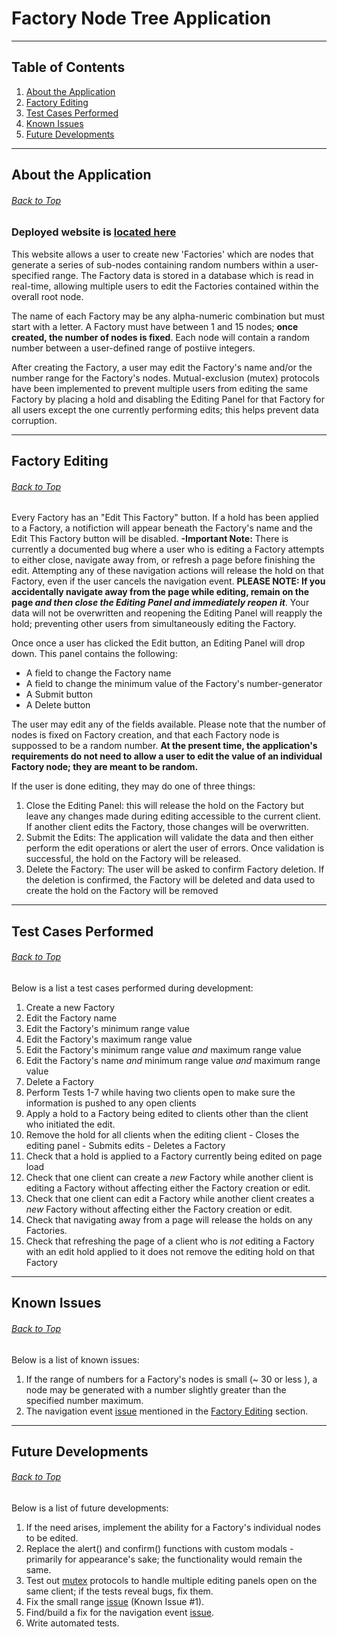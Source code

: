 # Factory Node Tree Application
--------
## Table of Contents
  1. [About the Application](#about-the-application)
  2. [Factory Editing](#factory-editing)
  3. [Test Cases Performed](#test-cases-performed)
  4. [Known Issues](#known-issues)
  5. [Future Developments](#future-developments)
--------
## About the Application
###### [Back to Top](#factory-node-tree-application)

### Deployed website is [located here](https://new-node-tree-app.herokuapp.com/)

This website allows a user to create new 'Factories' which are nodes that generate a series of sub-nodes containing random numbers within a user-specified range. The Factory data is stored in a database which is read in real-time, allowing multiple users to edit the Factories contained within the overall root node.  

The name of each Factory may be any alpha-numeric combination but must start with a letter. A Factory must have between 1 and 15 nodes; **once created, the number of nodes is fixed**. Each node will contain a random number between a user-defined range of postiive integers.

After creating the Factory, a user may edit the Factory's name and/or the number range for the Factory's nodes. Mutual-exclusion (mutex) protocols have been implemented to prevent multiple users from editing the same Factory by placing a hold and disabling the Editing Panel for that Factory for all users except the one currently performing edits; this helps prevent data corruption.


------
## Factory Editing
###### [Back to Top](#factory-node-tree-application)

Every Factory has an "Edit This Factory" button. If a hold has been applied to a Factory, a notifiction will appear beneath the Factory's name and the Edit This Factory button will be disabled.
  **-Important Note:** There is currently a documented bug where a user who is editing a Factory attempts to either close, navigate away from, or refresh a page before finishing the edit. Attempting any of these navigation actions will release the hold on that Factory, even if the user cancels the navigation event. **PLEASE NOTE: If you accidentally navigate away from the page while editing, remain on the page _and then close the Editing Panel and immediately reopen it_**. Your data will not be overwritten and reopening the Editing Panel will reapply the hold; preventing other users from simultaneously editing the Factory.

Once once a user has clicked the Edit button, an Editing Panel will drop down. This panel contains the following:
  - A field to change the Factory name
  - A field to change the minimum value of the Factory's number-generator
  - A Submit button
  - A Delete button

The user may edit any of the fields available. Please note that the number of nodes is fixed on Factory creation, and that each Factory node is suppossed to be a random number. **At the present time, the application's requirements do not need to allow a user to edit the value of an individual Factory node; they are meant to be random.**

If the user is done editing, they may do one of three things:
  1. Close the Editing Panel: this will release the hold on the Factory but leave any changes made during editing accessible to the current client. If another client edits the Factory, those changes will be overwritten.
  2. Submit the Edits: The application will validate the data and then either perform the edit operations or alert the user of errors. Once validation is successful, the hold on the Factory will be released.
  3. Delete the Factory: The user will be asked to confirm Factory deletion. If the deletion is confirmed, the Factory will be deleted and data used to create the hold on the Factory will be removed

------
## Test Cases Performed
###### [Back to Top](#factory-node-tree-application)

Below is a list a test cases performed during development:
  1. Create a new Factory
  2. Edit the Factory name
  3. Edit the Factory's minimum range value
  4. Edit the Factory's maximum range value
  5. Edit the Factory's minimum range value _and_ maximum range value
  6. Edit the Factory's name _and_ minimum range value _and_ maximum range value
  7. Delete a Factory
  8. Perform Tests 1-7 while having two clients open to make sure the information is pushed to any open clients
  9. Apply a hold to a Factory being edited to clients other than the client who initiated the edit.
  10. Remove the hold for all clients when the editing client
    - Closes the editing panel
    - Submits edits
    - Deletes a Factory
  11. Check that a hold is applied to a Factory currently being edited on page load
  12. Check that one client can create a _new_ Factory while another client is editing a Factory without affecting either the Factory creation or edit.
  13. Check that one client can edit a Factory while another client creates a _new_ Factory without affecting either the Factory creation or edit.
  14. Check that navigating away from a page will release the holds on any Factories.
  15. Check that refreshing the page of a client who is _not_ editing a Factory with an edit hold applied to it does not remove the editing hold on that Factory

--------
## Known Issues
###### [Back to Top](#factory-node-tree-application)

Below is a list of known issues:
  1. If the range of numbers for a Factory's nodes is small (~ 30 or less ), a node may be generated with a number slightly greater than the specified number maximum. 
  2. The navigation event [issue](#user-who-is-editing-a-factory-attempts-to-either-close) mentioned in the [Factory Editing](#factory-editing) section.

------
## Future Developments
###### [Back to Top](#factory-node-tree-application)

Below is a list of future developments:
  1. If the need arises, implement the ability for a Factory's individual nodes to be edited.
  2. Replace the alert() and confirm() functions with custom modals - primarily for appearance's sake; the functionality would remain the same.
  3. Test out [mutex](#about-the-application) protocols to handle multiple editing panels open on the same client; if the tests reveal bugs, fix them.
  4. Fix the small range [issue](#known-issues) (Known Issue #1).
  5. Find/build a fix for the navigation event [issue](#factory-editing).
  6. Write automated tests.